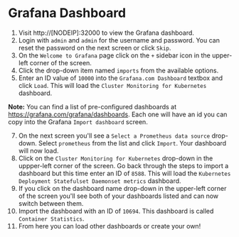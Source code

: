 # Grafana Dashboard

1. Visit http://[NODEIP]:32000 to view the Grafana dashboard.
2. Login with `admin` and `admin` for the username and password. You can reset the password on the next screen or click `Skip`.
3. On the `Welcome to Grafana` page click on the `+` sidebar icon in the upper-left corner of the screen.
4. Click the drop-down item named `imports` from the available options. 
5. Enter an ID value of `10000` into the `Grafana.com Dashboard` textbox and click `Load`. This will load the `Cluster Monitoring for Kubernetes` dashboard.

**Note:** 
You can find a list of pre-configured dashboards at https://grafana.com/grafana/dashboards. Each one will have an id you can copy into the Grafana `Import dashboard` screen.

7. On the next screen you'll see a `Select a Prometheus data source` drop-down. Select `prometheus` from the list and click `Import`. Your dashboard will now load.
8. Click on the `Cluster Monitoring for Kubernetes` drop-down in the uppper-left corner of the screen. Go back through the steps to import a dashboard but this time enter an ID of `8588`. This will load the `Kubernetes Deployment Statefulset Daemonset metrics` dashboard.
9. If you click on the dashboard name drop-down in the upper-left corner of the screen you'll see both of your dashboards listed and can now switch between them.
10. Import the dashboard with an ID of `10694`. This dashboard is called `Container Statistics`. 
11. From here you can load other dashboards or create your own!

